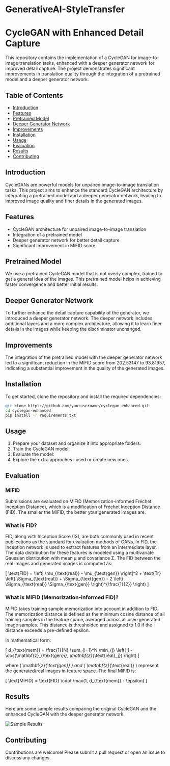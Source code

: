 # GenerativeAI-StyleTransfer
# CycleGAN with Enhanced Detail Capture

This repository contains the implementation of a CycleGAN for image-to-image translation tasks, enhanced with a deeper generator network for improved detail capture. The project demonstrates significant improvements in translation quality through the integration of a pretrained model and a deeper generator network.

## Table of Contents
- [Introduction](#introduction)
- [Features](#features)
- [Pretrained Model](#pretrained-model)
- [Deeper Generator Network](#deeper-generator-network)
- [Improvements](#improvements)
- [Installation](#installation)
- [Usage](#usage)
- [Evaluation](#evaluation)
- [Results](#results)
- [Contributing](#contributing)

## Introduction
CycleGANs are powerful models for unpaired image-to-image translation tasks. This project aims to enhance the standard CycleGAN architecture by integrating a pretrained model and a deeper generator network, leading to improved image quality and finer details in the generated images.

## Features
- CycleGAN architecture for unpaired image-to-image translation
- Integration of a pretrained model
- Deeper generator network for better detail capture
- Significant improvement in MiFID score

## Pretrained Model
We use a pretrained CycleGAN model that is not overly complex, trained to get a general idea of the images. This pretrained model helps in achieving faster convergence and better initial results.

## Deeper Generator Network
To further enhance the detail capture capability of the generator, we introduced a deeper generator network. The deeper network includes additional layers and a more complex architecture, allowing it to learn finer details in the images while keeping the discriminator unchanged.

## Improvements
The integration of the pretrained model with the deeper generator network led to a significant reduction in the MiFID score from 202.53147 to 93.81957, indicating a substantial improvement in the quality of the generated images.

## Installation
To get started, clone the repository and install the required dependencies:

```bash
git clone https://github.com/yourusername/cyclegan-enhanced.git
cd cyclegan-enhanced
pip install -r requirements.txt
```

## Usage
1. Prepare your dataset and organize it into appropriate folders.
2. Train the CycleGAN model:
3. Evaluate the model:
4. Explore the extra approches i used or create new ones. 


## Evaluation
### MiFID
Submissions are evaluated on MiFID (Memorization-informed Fréchet Inception Distance), which is a modification of Fréchet Inception Distance (FID). The smaller the MiFID, the better your generated images are.

### What is FID?
FID, along with Inception Score (IS), are both commonly used in recent publications as the standard for evaluation methods of GANs. In FID, the Inception network is used to extract features from an intermediate layer. The data distribution for these features is modeled using a multivariate Gaussian distribution with mean μ and covariance Σ. The FID between the real images and generated images is computed as:

\[ \text{FID} = \left\| \mu_{\text{real}} - \mu_{\text{gen}} \right\|^2 + \text{Tr} \left( \Sigma_{\text{real}} + \Sigma_{\text{gen}} - 2 \left( \Sigma_{\text{real}} \Sigma_{\text{gen}} \right)^{\frac{1}{2}} \right) \]

### What is MiFID (Memorization-informed FID)?
MiFID takes training sample memorization into account in addition to FID. The memorization distance is defined as the minimum cosine distance of all training samples in the feature space, averaged across all user-generated image samples. This distance is thresholded and assigned to 1.0 if the distance exceeds a pre-defined epsilon. 

In mathematical form:

\[ d_{\text{mem}} = \frac{1}{N} \sum_{i=1}^N \min_{j} \left( 1 - \cos(\mathbf{z}_{\text{gen}_i}, \mathbf{z}_{\text{real}_j}) \right) \]

where \( \mathbf{z}_{\text{gen}} \) and \( \mathbf{z}_{\text{real}} \) represent the generated/real images in feature space. The final MiFID is:

\[ \text{MiFID} = \text{FID} \cdot \max(1, d_{\text{mem}} - \epsilon) \]

## Results
Here are some sample results comparing the original CycleGAN and the enhanced CycleGAN with the deeper generator network.

![Sample Results](results/sample_results.png)

## Contributing
Contributions are welcome! Please submit a pull request or open an issue to discuss any changes.
